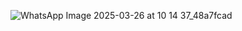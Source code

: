 ![WhatsApp Image 2025-03-26 at 10 14 37_48a7fcad](https://github.com/user-attachments/assets/e13b674a-d865-4e50-9b4e-2a99d4a40c38)
